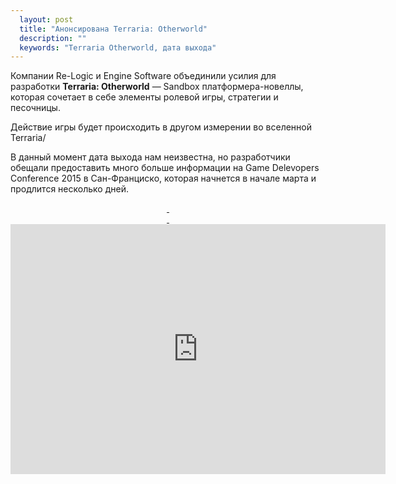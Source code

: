 ```yaml
---
  layout: post
  title: "Анонсирована Terraria: Otherworld"
  description: ""
  keywords: "Terraria Otherworld, дата выхода"
---
```


<p>Компании Re-Logic и Engine Software объединили усилия для разработки <b>Terraria: Otherworld</b> — Sandbox платформера-новеллы, которая сочетает в себе элементы ролевой игры, стратегии и песочницы.</p>

<p>Действие игры будет происходить в другом измерении во вселенной Terraria/</p>

<p>В данный момент дата выхода нам неизвестна, но разработчики обещали предоставить много больше информации на Game Delevopers Conference 2015 в Сан-Франциско, которая начнется в начале марта и продлится несколько дней.</p>

<div align="center">
<a class="fancybox" rel="gallery1" href="{{site.baseurl}}/images/screenshots/screenshot_0.jpg" title="Terraria Otherworld">
	<img src="{{site.baseurl}}/images/screenshots/screenshot_0m.jpg" alt="" />
</a>
<a class="fancybox" rel="gallery1" href="{{site.baseurl}}/images/screenshots/screenshot_1.jpg" title="Terraria Otherworld">
	<img src="{{site.baseurl}}/images/screenshots/screenshot_1m.jpg" alt="" />
</a>
</div>
<div align="center">
<a class="fancybox" rel="gallery1" href="{{site.baseurl}}/images/screenshots/screenshot_2.jpg" title="Terraria Otherworld">
	<img src="{{site.baseurl}}/images/screenshots/screenshot_2m.jpg" alt="" />
</a>
<a class="fancybox" rel="gallery1" href="{{site.baseurl}}/images/screenshots/screenshot_3.jpg" title="Terraria Otherworld">
	<img src="{{site.baseurl}}/images/screenshots/screenshot_3m.jpg" alt="" />
</a>
</div>
<div class="video-wrapper">
  <iframe width="600" height="400" frameborder="none" src="http://www.youtube.com/embed/RCXk_ZCgxJI" allowfullscreen="allowfullscreen="> </iframe>
</div>

